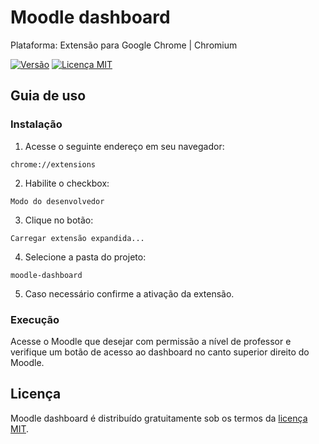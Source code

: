 # Moodle dashboard

Plataforma: Extensão para Google Chrome | Chromium

[![Versão][version-image]][version-url] [![Licença MIT][license-image]][license-url]

## Guia de uso

### Instalação

1. Acesse o seguinte endereço em seu navegador:

  ```
  chrome://extensions
  ```

2. Habilite o checkbox:

  ```
  Modo do desenvolvedor
  ```

3. Clique no botão:

  ```
  Carregar extensão expandida...
  ```

4. Selecione a pasta do projeto:

  ```
  moodle-dashboard
  ```

5. Caso necessário confirme a ativação da extensão.

### Execução

Acesse o Moodle que desejar com permissão a nível de professor e verifique um botão de acesso ao dashboard no canto superior direito do Moodle.

## Licença

Moodle dashboard é distribuído gratuitamente sob os termos da [licença MIT][license-url].

[license-image]: http://img.shields.io/badge/license-MIT-blue.svg?style=flat
[license-url]: ../LICENSE

[version-image]: https://img.shields.io/badge/version-0.1-brightgreen.svg?style=flat
[version-url]: https://github.com/ldseinhardt/moodle-dashboard/releases
